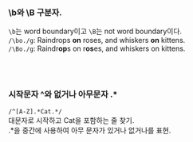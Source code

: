### \b와 \B 구분자. <br>

`\b`는 word boundary이고 `\B`는 not word boundary이다. <br>
`/\bo./g`: Raindrops **on** roses, and whiskers **on** kittens. <br>
`/\Bo./g`: Raindr**op**s on r**os**es, and whiskers on kittens.

<br><br>

### 시작문자 ^와 없거나 아무문자 .\*

`/^[A-Z].*Cat.*/`<br>
대문자로 시작하고 Cat을 포함하는 줄 찾기. <br>
.\*을 중간에 사용하여 아무 문자가 있거나 없거나를 표현.
